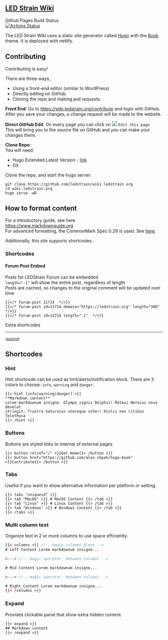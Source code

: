 ## [LED Strain Wiki](https://wiki.ledstrain.org)

Github Pages Build Status  
[![Actions Status](https://github.com/ledstrain/wiki.ledstrain.org/workflows/github-pages/badge.svg)](https://github.com/ledstrain/wiki.ledstrain.org/actions)

The LED Strain Wiki uses a static site generator called [Hugo](https://gohugo.io/) with the [Book](https://themes.gohugo.io/hugo-book/) theme. It is deployed with netlify.

## Contributing

Contributing is easy!  

There are three ways,
* Using a front-end editor (similar to WordPress)
* Directly editing on GitHub
* Cloning the repo and making pull requests


**Front End**:
Go to https://wiki.ledstrain.org/contribute and login with GitHub. After you save your changes, a change request will be made to the website.

**Direct GitHub Edit**:
On every page you can click on ![](https://wiki.ledstrain.org/svg/edit.svg) `Edit this page`  
This will bring you to the source file on GitHub and you can make your changes there.

**Clone Repo**:  
You will need:
* Hugo Extended Latest Version - [link](https://github.com/gohugoio/hugo/releases/)
* Git

Clone the repo, and start the hugo server.

```
git clone https://github.com/ledstrain/wiki.ledstrain.org
cd wiki.ledstrain.org
hugo serve -wD
```

## How to format content

For a introductory guide, see here  
https://www.markdownguide.org  
For advanced formatting, the CommonMark Spec 0.29 is used. See [here](https://spec.commonmark.org/0.29/).  


Additionally, this site supports shortcodes.  

### Shortcodes

#### Forum Post Embed

Posts for LEDStrain Forum can be embedded  
`length="-1"` will show the entire post, regardless of length  
Posts are cached, so changes to the original comment will be updated over time  
```
{{</* forum-post 11714  */>}}
{{</* forum-post id=11714 domain="https://ledstrain.org" length="300"  */>}}
{{</* forum-post id=11714 length="-1"  */>}}
```

Extra shortcodes
___

<sub>([source](https://github.com/alex-shpak/hugo-book/blob/master/README.md#shortcodes))</sub>
## Shortcodes

### Hint

Hint shortcode can be used as hint/alerts/notification block. There are 3 colors to choose: `info`, `warning` and `danger`.

```tpl
{{< hint [info|warning|danger] >}}
**Markdown content**  
Lorem markdownum insigne. Olympo signis Delphis! Retexi Nereius nova develat
stringit, frustra Saturnius uteroque inter! Oculis non ritibus Telethusa
{{< /hint >}}
```

### Buttons

Buttons are styled links to internal of external pages

```
{{< button relref="/" >}}Get Home{{< /button >}}
{{< button href="https://github.com/alex-shpak/hugo-book" >}}Contribute{{< /button >}}
```

### Tabs

Useful if you want to show alternative information per platform or setting.

```
{{< tabs "uniqueid" >}}
{{< tab "MacOS" >}} # MacOS Content {{< /tab >}}
{{< tab "Linux" >}} # Linux Content {{< /tab >}}
{{< tab "Windows" >}} # Windows Content {{< /tab >}}
{{< /tabs >}}
```

### Multi column text

Organize text in 2 or more columns to use space efficiently.

```html
{{< columns >}} <!-- begin columns block -->
# Left Content Lorem markdownum insigne...

<---> <!-- magic sparator, between columns -->

# Mid Content Lorem markdownum insigne...

<---> <!-- magic sparator, between columns -->

# Right Content Lorem markdownum insigne...
{{< /columns >}}
```

### Expand

Provides clickable panel that show extra hidden content.

```
{{< expand >}}
## Markdown content
{{< /expand >}}
```

